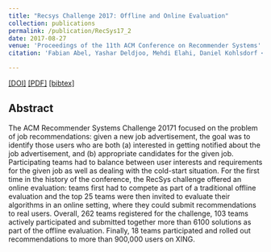 ```yaml
---
title: "Recsys Challenge 2017: Offline and Online Evaluation"
collection: publications
permalink: /publication/RecSys17_2
date: 2017-08-27
venue: 'Proceedings of the 11th ACM Conference on Recommender Systems'
citation: 'Fabian Abel, Yashar Deldjoo, Mehdi Elahi, Daniel Kohlsdorf <i> In Proceedings of the Eleventh ACM Conference on Recommender Systems, (pp. 372-373). ACM, 2017 <b>(RecSys 2017)</b>.'

---
```


[[DOI]](https://dl.acm.org/citation.cfm?id=3109954) [[PDF]](https://www.researchgate.net/profile/Yashar_Deldjoo3/publication/318394072_RecSys_Challenge_2017_Offline_and_Online_Evaluation/links/59f251550f7e9beabfcc615b/RecSys-Challenge-2017-Offline-and-Online-Evaluation.pdf)  [[bibtex]](https://github.com/yasdel/yasdel.github.io/tree/master/_publications/RecSys17_2.bib)


## Abstract

The ACM Recommender Systems Challenge 20171 focused on the problem of job recommendations: given a new job advertisement, the goal was to identify those users who are both (a) interested in getting notified about the job advertisement, and (b) appropriate candidates for the given job. Participating teams had to balance between user interests and requirements for the given job as well as dealing with the cold-start situation. For the first time in the history of the conference, the RecSys challenge offered an online evaluation: teams first had to compete as part of a traditional offline evaluation and the top 25 teams were then invited to evaluate their algorithms in an online setting, where they could submit recommendations to real users. Overall, 262 teams registered for the challenge, 103 teams actively participated and submitted together more than 6100 solutions as part of the offline evaluation. Finally, 18 teams participated and rolled out recommendations to more than 900,000 users on XING.
